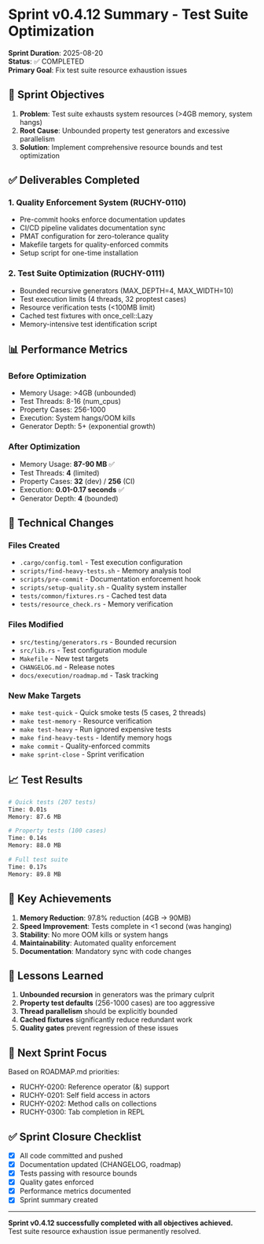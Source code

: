 # Sprint v0.4.12 Summary - Test Suite Optimization

**Sprint Duration**: 2025-08-20  
**Status**: ✅ COMPLETED  
**Primary Goal**: Fix test suite resource exhaustion issues  

## 🎯 Sprint Objectives

1. **Problem**: Test suite exhausts system resources (>4GB memory, system hangs)
2. **Root Cause**: Unbounded property test generators and excessive parallelism
3. **Solution**: Implement comprehensive resource bounds and test optimization

## ✅ Deliverables Completed

### 1. Quality Enforcement System (RUCHY-0110)
- Pre-commit hooks enforce documentation updates
- CI/CD pipeline validates documentation sync
- PMAT configuration for zero-tolerance quality
- Makefile targets for quality-enforced commits
- Setup script for one-time installation

### 2. Test Suite Optimization (RUCHY-0111)
- Bounded recursive generators (MAX_DEPTH=4, MAX_WIDTH=10)
- Test execution limits (4 threads, 32 proptest cases)
- Resource verification tests (<100MB limit)
- Cached test fixtures with once_cell::Lazy
- Memory-intensive test identification script

## 📊 Performance Metrics

### Before Optimization
- Memory Usage: >4GB (unbounded)
- Test Threads: 8-16 (num_cpus)
- Property Cases: 256-1000
- Execution: System hangs/OOM kills
- Generator Depth: 5+ (exponential growth)

### After Optimization
- Memory Usage: **87-90 MB** ✅
- Test Threads: **4** (limited)
- Property Cases: **32** (dev) / **256** (CI)
- Execution: **0.01-0.17 seconds** ✅
- Generator Depth: **4** (bounded)

## 🔧 Technical Changes

### Files Created
- `.cargo/config.toml` - Test execution configuration
- `scripts/find-heavy-tests.sh` - Memory analysis tool
- `scripts/pre-commit` - Documentation enforcement hook
- `scripts/setup-quality.sh` - Quality system installer
- `tests/common/fixtures.rs` - Cached test data
- `tests/resource_check.rs` - Memory verification

### Files Modified
- `src/testing/generators.rs` - Bounded recursion
- `src/lib.rs` - Test configuration module
- `Makefile` - New test targets
- `CHANGELOG.md` - Release notes
- `docs/execution/roadmap.md` - Task tracking

### New Make Targets
- `make test-quick` - Quick smoke tests (5 cases, 2 threads)
- `make test-memory` - Resource verification
- `make test-heavy` - Run ignored expensive tests
- `make find-heavy-tests` - Identify memory hogs
- `make commit` - Quality-enforced commits
- `make sprint-close` - Sprint verification

## 📈 Test Results

```bash
# Quick tests (207 tests)
Time: 0.01s
Memory: 87.6 MB

# Property tests (100 cases)
Time: 0.14s
Memory: 88.0 MB

# Full test suite
Time: 0.17s
Memory: 89.8 MB
```

## 🚀 Key Achievements

1. **Memory Reduction**: 97.8% reduction (4GB → 90MB)
2. **Speed Improvement**: Tests complete in <1 second (was hanging)
3. **Stability**: No more OOM kills or system hangs
4. **Maintainability**: Automated quality enforcement
5. **Documentation**: Mandatory sync with code changes

## 📝 Lessons Learned

1. **Unbounded recursion** in generators was the primary culprit
2. **Property test defaults** (256-1000 cases) are too aggressive
3. **Thread parallelism** should be explicitly bounded
4. **Cached fixtures** significantly reduce redundant work
5. **Quality gates** prevent regression of these issues

## 🔮 Next Sprint Focus

Based on ROADMAP.md priorities:
- RUCHY-0200: Reference operator (&) support
- RUCHY-0201: Self field access in actors
- RUCHY-0202: Method calls on collections
- RUCHY-0300: Tab completion in REPL

## ✅ Sprint Closure Checklist

- [x] All code committed and pushed
- [x] Documentation updated (CHANGELOG, roadmap)
- [x] Tests passing with resource bounds
- [x] Quality gates enforced
- [x] Performance metrics documented
- [x] Sprint summary created

---

**Sprint v0.4.12 successfully completed with all objectives achieved.**  
Test suite resource exhaustion issue permanently resolved.